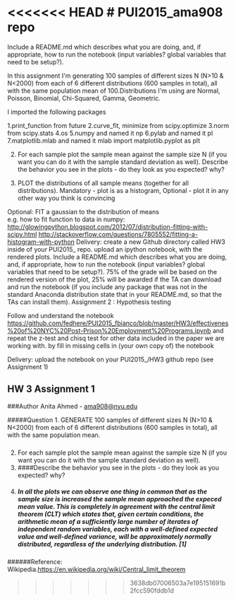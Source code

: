 <<<<<<< HEAD
﻿# PUI2015_ama908 repo
=======
Include a README.md which describes what you are doing, and, if appropriate, how to run the notebook (input variables? global variables that need to be setup?).

In this assignment I'm generating  100 samples of different sizes N (N>10 & N<2000) from each of 6 different distributions (600 samples in total), all with the same population mean of 100.Distributions I'm using are Normal, Poisson, Binomial, Chi-Squared, Gamma, Geometric.                                       

I imported the following packages  

1.print_function from future
2.curve_fit, minimize from scipy.optimize 
3.norm from scipy.stats 
4.os
5.numpy and named it np
6.pylab and named it pl
7.matplotlib.mlab and named it mlab
import matplotlib.pyplot as plt


2. For each sample plot the sample mean against the sample size N (if you want you can do it with the sample standard deviation as well). 
Describe the behavior you see in the plots - do they look as you expected? why?

3. PLOT the distributions of all sample means (together for all distributions). 
Mandatory  - plot is as a histogram, 
Optional - plot it  in any other way you think is convincing

Optional: FIT a gaussian to the distribution of means             
 e.g. how to fit function to data in numpy:
http://glowingpython.blogspot.com/2012/07/distribution-fitting-with-scipy.html
http://stackoverflow.com/questions/7805552/fitting-a-histogram-with-python
Delivery: create a new Github directory called HW3 inside of your PUI2015_<your name> repo.
upload an ipython notebook, with the rendered plots. 
Include a README.md which describes what you are doing, and, if appropriate, how to run the notebook (input variables? global variables that need to be setup?).
75% of the grade will be based on the rendered version of the plot, 25% will be awarded if the TA can download and run the notebook (if you include any package that was not in the standard Anaconda distribution state that in your README.md, so that the TAs can install them).
Assignment 2 :  Hypothesis testing

Follow and understand the notebook https://github.com/fedhere/PUI2015_fbianco/blob/master/HW3/effectivenes%20of%20NYC%20Post-Prison%20Employment%20Programs.ipynb
and repeat the z-test and chisq test for other data included in the paper we are working with. 
by fill in missing cells in (your own copy of) the notebook

Delivery: upload the notebook on your   PUI2015_<your name>/HW3 github repo (see Assignment 1) 


## HW 3 Assignment 1
###Author Anita Ahmed - ama908@nyu.edu

#####Question 1. GENERATE  100 samples of different sizes N (N>10 & N<2000) from each of 6 different distributions (600 samples in total), all with the same population mean. 

##### 

2. For each sample plot the sample mean against the sample size N (if you want you can do it with the sample standard deviation as well).
3. ####Describe the behavior you see in the plots - do they look as you expected? why?
4. ##### In all the plots we can observe one thing in common that as the sample size is increased the sample mean approached the expeced mean value. This is completely in agreement with  the central limit theorem (CLT) which states that, given certain conditions, the arithmetic mean of a sufficiently large number of iterates of independent random variables, each with a well-defined expected value and well-defined variance, will be approximately normally distributed, regardless of the underlying distribution. [1]

######Reference: Wikipedia.https://en.wikipedia.org/wiki/Central_limit_theorem
>>>>>>> 3638db07006503a7e195151691b2fcc590fddb1d
